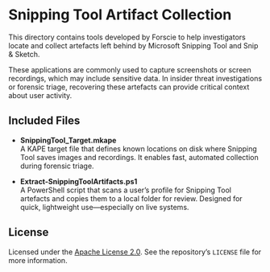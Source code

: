 # Snipping Tool Artifact Collection

This directory contains tools developed by Forscie to help investigators locate and collect artefacts left behind by Microsoft Snipping Tool and Snip & Sketch.

These applications are commonly used to capture screenshots or screen recordings, which may include sensitive data. In insider threat investigations or forensic triage, recovering these artefacts can provide critical context about user activity.

## Included Files

- **SnippingTool_Target.mkape**  
  A KAPE target file that defines known locations on disk where Snipping Tool saves images and recordings. It enables fast, automated collection during forensic triage.

- **Extract-SnippingToolArtifacts.ps1**  
  A PowerShell script that scans a user’s profile for Snipping Tool artefacts and copies them to a local folder for review. Designed for quick, lightweight use—especially on live systems.

## License

Licensed under the [Apache License 2.0](https://www.apache.org/licenses/LICENSE-2.0). See the repository’s `LICENSE` file for more information.

